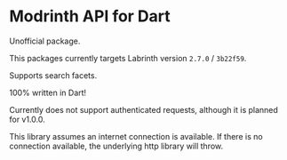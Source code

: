 # Modrinth API for Dart
Unofficial package.

This packages currently targets Labrinth version `2.7.0` / `3b22f59`.

Supports search facets.

100% written in Dart!

Currently does not support authenticated requests, although it is planned for v1.0.0.

This library assumes an internet connection is available. If there is no connection available, the underlying http library will throw.